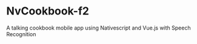 # NvCookbook-f2

A talking cookbook mobile app using Nativescript and Vue.js with Speech Recognition
